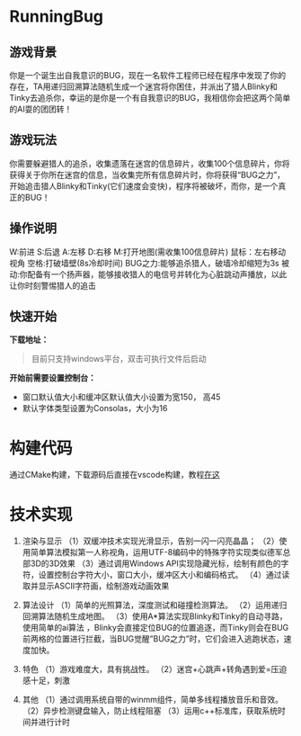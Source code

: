 # RunningBug

## 游戏背景

你是一个诞生出自我意识的BUG，现在一名软件工程师已经在程序中发现了你的
存在，TA用递归回溯算法随机生成一个迷宫将你困住，并派出了猎人Blinky和Tinky去追杀你，幸运的是你是一个有自我意识的BUG，我相信你会把这两个简单的AI耍的团团转！

## 游戏玩法

你需要躲避猎人的追杀，收集遗落在迷宫的信息碎片，收集100个信息碎片，你将获得关于你所在迷宫的信息，当收集完所有信息碎片时，你将获得“BUG之力”，开始追击猎人Blinky和Tinky(它们速度会变快)，程序将被破坏，而你，是一个真正的BUG！

## 操作说明

W:前进  S:后退  A:左移  D:右移  M:打开地图(需收集100信息碎片) 鼠标：左右移动视角
空格:打破墙壁(8s冷却时间)  BUG之力:能够追杀猎人，破墙冷却缩短为3s
被动:你配备有一个扬声器，能够接收猎人的电信号并转化为心脏跳动声播放，以此让你时刻警惕猎人的追击

## 快速开始

**下载地址：** 

> 目前只支持windows平台，双击可执行文件后启动

**开始前需要设置控制台：**
- 窗口默认值大小和缓冲区默认值大小设置为宽150， 高45
- 默认字体类型设置为Consolas，大小为16

# 构建代码

通过CMake构建，下载源码后直接在vscode构建，教程[在这](https://1037827920.github.io/2024/10/31/Windows%E4%B8%8A%E5%A6%82%E4%BD%95%E4%BD%BF%E7%94%A8CMake%E6%9E%84%E5%BB%BA%E9%A1%B9%E7%9B%AE/)

# 技术实现

1. 渲染与显示
（1）双缓冲技术实现光滑显示，告别一闪一闪亮晶晶；
（2）使用简单算法模拟第一人称视角，运用UTF-8编码中的特殊字符实现类似德军总部3D的3D效果
（3）通过调用Windows API实现隐藏光标，绘制有颜色的字符，设置控制台字符大小，窗口大小，缓冲区大小和编码格式。
（4）通过读取并显示ASCII字符画，绘制游戏动画效果

2. 算法设计
（1）简单的光照算法，深度测试和碰撞检测算法。
（2）运用递归回溯算法随机生成地图。
（3）使用A*算法实现Blinky和Tinky的自动寻路，使用简单的ai算法 ，Blinky会直接定位BUG的位置追逐，而Tinky则会在BUG前两格的位置进行拦截，当BUG觉醒”BUG之力”时，它们会进入逃跑状态，速度加快。

3. 特色
（1）游戏难度大，具有挑战性。
（2）迷宫+心跳声+转角遇到爱=压迫感十足，刺激

4. 其他
（1）通过调用系统自带的winmm组件，简单多线程播放音乐和音效。
（2）异步检测键盘输入，防止线程阻塞
（3）运用c++标准库，获取系统时间并进行计时




